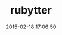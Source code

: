 ---
layout: post
title:  "rubytter"
repo:   "jugyo/rubytter"
date:   2015-02-18 17:06:50
gemurl: http://github.com/jugyo/rubytter
---